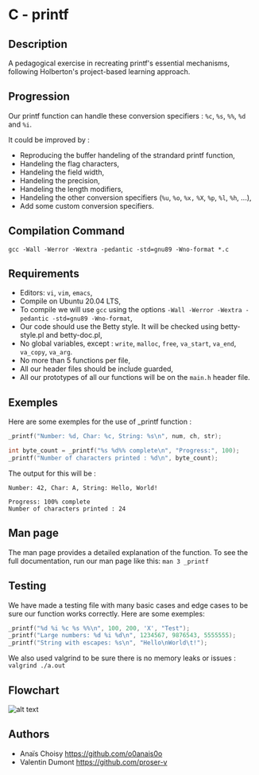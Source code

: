 # C - printf

## Description
A pedagogical exercise in recreating printf's essential mechanisms, following Holberton's project-based learning approach.

## Progression
Our printf function can handle these conversion specifiers : ```%c```, ```%s```, ```%%```, ```%d``` and ```%i```.

It could be improved by :
- Reproducing the buffer handeling of the strandard printf function,
- Handeling the flag characters,
- Handeling the field width,
- Handeling the precision,
- Handeling the length modifiers,
- Handeling the other conversion specifiers (```%u```, ```%o```, ```%x,``` ```%X```, ```%p```, ```%l```, ```%h```, ...),
- Add some custom conversion specifiers.

## Compilation Command
```gcc -Wall -Werror -Wextra -pedantic -std=gnu89 -Wno-format *.c```

## Requirements
- Editors: ```vi```, ```vim```, ```emacs```,
- Compile on Ubuntu 20.04 LTS,
- To compile we will use ```gcc``` using the options ```-Wall -Werror -Wextra -pedantic -std=gnu89 -Wno-format```,
- Our code should use the Betty style. It will be checked using betty-style.pl and betty-doc.pl,
- No global variables, except :
    ```write```, ```malloc```, ```free```, ```va_start```, ```va_end```, ```va_copy```, ```va_arg```.
- No more than 5 functions per file,
- All our header files should be include guarded,
- All our prototypes of all our functions will be on the ```main.h``` header file.

## Exemples
Here are some exemples for the use of _printf function :

```c
_printf("Number: %d, Char: %c, String: %s\n", num, ch, str);

int byte_count = _printf("%s %d%% complete\n", "Progress:", 100);
_printf("Number of characters printed : %d\n", byte_count);
```

The output for this will be :
```
Number: 42, Char: A, String: Hello, World!

Progress: 100% complete
Number of characters printed : 24
```

## Man page
The man page provides a detailed explanation of the function. To see the full documentation, run our man page like this: ```man 3 _printf```

## Testing
We have made a testing file with many basic cases and edge cases to be sure our function works correctly.
Here are some exemples:

```c
_printf("%d %i %c %s %%\n", 100, 200, 'X', "Test");
_printf("Large numbers: %d %i %d\n", 1234567, 9876543, 5555555);
_printf("String with escapes: %s\n", "Hello\nWorld\t!");
```

We also used valgrind to be sure there is no memory leaks or issues :
```valgrind ./a.out```

## Flowchart
![alt text](Flowchart_printf.jpg)

## Authors
* Anaïs Choisy https://github.com/o0anais0o
* Valentin Dumont https://github.com/proser-v